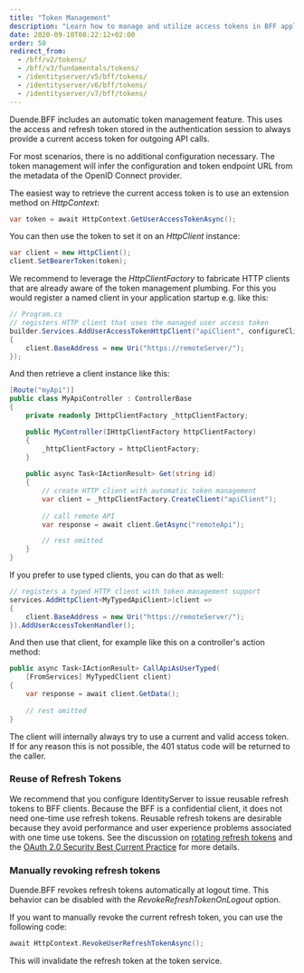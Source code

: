 ```yaml
---
title: "Token Management"
description: "Learn how to manage and utilize access tokens in BFF applications for secure API communication"
date: 2020-09-10T08:22:12+02:00
order: 50
redirect_from:
  - /bff/v2/tokens/
  - /bff/v3/fundamentals/tokens/
  - /identityserver/v5/bff/tokens/
  - /identityserver/v6/bff/tokens/
  - /identityserver/v7/bff/tokens/
---
```


Duende.BFF includes an automatic token management feature. This uses the access and refresh token stored in the authentication session to always provide a current access token for outgoing API calls.

For most scenarios, there is no additional configuration necessary. The token management will infer the configuration and token endpoint URL from the metadata of the OpenID Connect provider.

The easiest way to retrieve the current access token is to use an extension method on *HttpContext*:

```csharp
var token = await HttpContext.GetUserAccessTokenAsync();
```

You can then use the token to set it on an *HttpClient* instance:

```csharp
var client = new HttpClient();
client.SetBearerToken(token);
```

We recommend to leverage the *HttpClientFactory* to fabricate HTTP clients that are already aware of the token management plumbing. For this you would register a named client in your application startup e.g. like this:

```csharp
// Program.cs
// registers HTTP client that uses the managed user access token
builder.Services.AddUserAccessTokenHttpClient("apiClient", configureClient: client =>
{
    client.BaseAddress = new Uri("https://remoteServer/");
});
```

And then retrieve a client instance like this:

```csharp
[Route("myApi")]
public class MyApiController : ControllerBase
{
    private readonly IHttpClientFactory _httpClientFactory;

    public MyController(IHttpClientFactory httpClientFactory)
    {
        _httpClientFactory = httpClientFactory;
    }
    
    public async Task<IActionResult> Get(string id)
    {
        // create HTTP client with automatic token management
        var client = _httpClientFactory.CreateClient("apiClient");
        
        // call remote API
        var response = await client.GetAsync("remoteApi");

        // rest omitted
    }
}
```

If you prefer to use typed clients, you can do that as well:

```csharp
// registers a typed HTTP client with token management support
services.AddHttpClient<MyTypedApiClient>(client =>
{
    client.BaseAddress = new Uri("https://remoteServer/");
}).AddUserAccessTokenHandler();
```

And then use that client, for example like this on a controller's action method:

```csharp
public async Task<IActionResult> CallApiAsUserTyped(
    [FromServices] MyTypedClient client)
{
    var response = await client.GetData();
    
    // rest omitted
}
```

The client will internally always try to use a current and valid access token. If for any reason this is not possible, the 401 status code will be returned to the caller. 

### Reuse of Refresh Tokens
We recommend that you configure IdentityServer to issue reusable refresh tokens to BFF clients. Because the BFF is a confidential client, it does not need one-time use refresh tokens. Reusable refresh tokens are desirable because they avoid  performance and user experience problems associated with one time use tokens. See the discussion on [rotating refresh tokens](/identityserver/tokens/refresh) and the [OAuth 2.0 Security Best Current Practice](https://datatracker.ietf.org/doc/html/draft-ietf-oauth-security-topics#section-2.2.2) for more details.

### Manually revoking refresh tokens
Duende.BFF revokes refresh tokens automatically at logout time. This behavior can be disabled with the *RevokeRefreshTokenOnLogout* option.

If you want to manually revoke the current refresh token, you can use the following code:

```csharp
await HttpContext.RevokeUserRefreshTokenAsync();
```

This will invalidate the refresh token at the token service.
